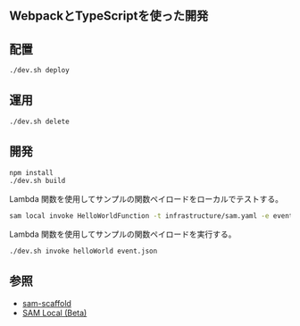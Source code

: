 WebpackとTypeScriptを使った開発
---

## 配置
```bash
./dev.sh deploy
```

## 運用
```bash
./dev.sh delete
```

## 開発
```bash
npm install
./dev.sh build
```

Lambda 関数を使用してサンプルの関数ペイロードをローカルでテストする。
```bash
sam local invoke HelloWorldFunction -t infrastructure/sam.yaml -e event.json 
```

Lambda 関数を使用してサンプルの関数ペイロードを実行する。
```bash
./dev.sh invoke helloWorld event.json
```

## 参照
+ [sam-scaffold](https://github.com/Giftbit/sam-scaffold)
+ [SAM Local (Beta)](https://github.com/awslabs/aws-sam-local)
